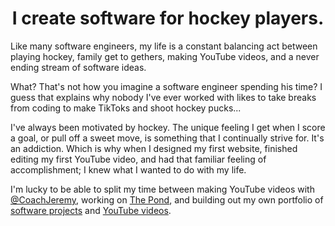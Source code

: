<h1 align="center">I create software for hockey players.</h1>

Like many software engineers, my life is a constant balancing act between playing hockey, family get to gethers, making YouTube videos, and a never ending stream of software ideas.

What? That's not how you imagine a software engineer spending his time? I guess that explains why nobody I've ever worked with likes to take breaks from coding to make TikToks and shoot hockey pucks...

I've always been motivated by hockey. The unique feeling I get when I score a goal, or pull off a sweet move, is something that I continually strive for. It's an addiction. Which is why when I designed my first website, finished editing my first YouTube video, and had that familiar feeling of accomplishment; I knew what I wanted to do with my life.

I'm lucky to be able to split my time between making YouTube videos with [@CoachJeremy](https://youtube.com/CoachJeremy), working on [The Pond](https://thepond.howtohockey.com), and building out my own portfolio of [software projects](https://github.com/HadenHiles) and [YouTube videos](https://youtube.com/HadenHiles).
